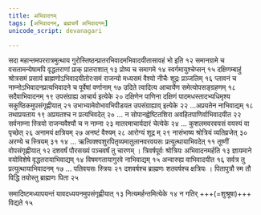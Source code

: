 ```yaml
---
title: अभिवादनम्
tags: [अभिवादनम्, ब्रह्मचर्ये अभिवादनम्]
unicode_script: devanagari

---
```


सदा महान्तमपररात्रमुत्थाय गुरोस्तिष्ठन्प्रातरभिवादमभिवादयीतासावहं भो इति १२ समानग्रामे च वसतामन्येषामपि वृद्धतराणां प्राक् प्रातराशात् १३ प्रोष्य च समागमे १४ स्वर्गमायुश्चेप्सन् १५ दक्षिणम्बाहुं श्रोत्रसमं प्रसार्य ब्राह्मणोऽभिवादयीतोरःसमं राजन्यो मध्यसमं वैश्यो नीचैः शूद्रः प्रञ्जलिम् १६ प्लावनं च नाम्नोऽभिवादनप्रत्यभिवादने च पूर्वेषां वर्णानाम् १७ उदिते त्वादित्य आचार्येण समेत्योपसङ्ग्रहणम् १८ सदैवाभिवादनम् १९ उपसंग्राह्य आचार्य इत्येके २० दक्षिणेन पाणिना दक्षिणं पादमधस्तादभ्यधिमृश्य सकुष्ठिकमुपसंगृह्णीयात् २१ उभाभ्यामेवोभावभिपीडयत उपसंग्राह्याव् इत्येके २२ …अप्रयतेन नाभिवाद्यम् १८ तथाप्रयताय १९  अप्रयतश्च न प्रत्यभिवदेत् २० …  न सोपानह्वेष्टितशिरा अवहितपाणिर्वाभिवादयीत २२ सर्वनाम्ना स्त्रियो राजन्यवैश्यौ च न नाम्ना २३ मातरमाचार्यदारं चेत्येके २४
… कुशलमवरवयसं वयस्यं वा पृच्छेत् २६ अनामयं क्षत्रियम् २७ अनष्टं वैश्यम् २८ आरोग्यं शूद्र म् २९ नासंभाष्य श्रोत्रियं व्यतिव्रजेत् ३० अरण्ये च स्त्रियम् ३१ १४
…  ऋत्विक्श्वशुरपितृव्यमातुलानवरवयसः प्रत्युत्थायाभिवदेत् ११ तूष्णीं वोपसंगृह्णीयात् १२ दशवर्षं पौरसख्यं पञ्चवर्षं तु चारणम् । त्रिवर्षपूर्वः श्रोत्रियः अभिवादनमर्हति १३ ज्ञायमाने वयोविशेषे वृद्धतरायाभिवाद्यम् १४  विषमगतायागुरवे नाभिवाद्यम् १५ अन्वारुह्य वाभिवादयीत १६ सर्वत्र तु प्रत्युत्थायाभिवादनम् १७ … पतिवयसः स्त्रियः २१ दशवर्षश्च ब्राह्मणः शतवर्षश्च क्षत्रियः । पितापुत्रौ स्म तौ विद्धि तयोस्तु ब्राह्मणः पिता २५ 

समादिष्टमध्यापयन्तं यावदध्ययनमुपसंगृह्णीयात् १३ नित्यमर्हन्तमित्येके १४ न गतिर् +++(=शुश्रूषा)+++ विद्यते १५ 